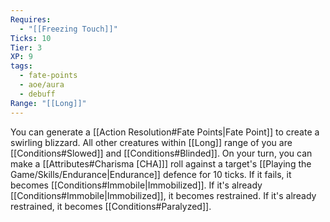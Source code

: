 ```yaml
---
Requires:
  - "[[Freezing Touch]]"
Ticks: 10
Tier: 3
XP: 9
tags:
  - fate-points
  - aoe/aura
  - debuff
Range: "[[Long]]"
---
```

You can generate a [[Action Resolution#Fate Points|Fate Point]] to create a swirling blizzard. All other creatures within [[Long]] range of you are [[Conditions#Slowed]] and [[Conditions#Blinded]]. On your turn, you can make a [[Attributes#Charisma [CHA]]] roll against a target's [[Playing the Game/Skills/Endurance|Endurance]] defence for 10 ticks. If it fails, it becomes [[Conditions#Immobile|Immobilized]]. If it's already [[Conditions#Immobile|Immobilized]], it becomes restrained. If it's already restrained, it becomes [[Conditions#Paralyzed]].